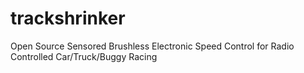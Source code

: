 trackshrinker
=============

Open Source Sensored Brushless Electronic Speed Control for Radio Controlled Car/Truck/Buggy Racing
